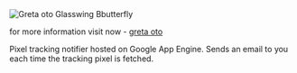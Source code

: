 <img src="https://3.bp.blogspot.com/-ZaKQeXKypQk/V_KwWMDtipI/AAAAAAAAAqo/4WUBq883i4MGAvdiritdLlA24Zg6vbJGgCLcB/s1600/The%2BGreta%2Boto%2BGlasswing%2Bbutterfly.jpg" alt="Greta oto Glasswing Bbutterfly">

for more information visit now - <a href="http://anything-and-everything.com/2016/10/greta-oto-glasswing-butterfly.html">greta oto</a>

Pixel tracking notifier hosted on Google App Engine. Sends an email to you each time the tracking pixel is fetched.
